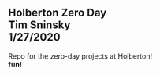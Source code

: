 Holberton Zero Day\
Tim Sninsky\
1/27/2020
---
Repo for the zero-day projects at Holberton!\
__fun!__

